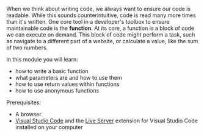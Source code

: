 When we think about writing code, we always want to ensure our code is readable. While this sounds counterintuitive, code is read many more times than it's written. One core tool in a developer's toolbox to ensure maintainable code is the **function**. At its core, a function is a block of code we can execute on demand. This block of code might perform a task, such as navigate to a different part of a website, or calculate a value, like the sum of two numbers.

In this module you will learn:

- how to write a basic function
- what parameters are and how to use them
- how to use return values within functions
- how to use anonymous functions

Prerequisites:

- A browser
- [Visual Studio Code](https://code.visualstudio.com/learntocode/?utm_source=MSLearn&utm_medium=direct&utm_campaign=PartnerLessons) and the [Live Server](https://marketplace.visualstudio.com/items?itemName=ritwickdey.LiveServer) extension for Visual Studio Code installed on your computer
